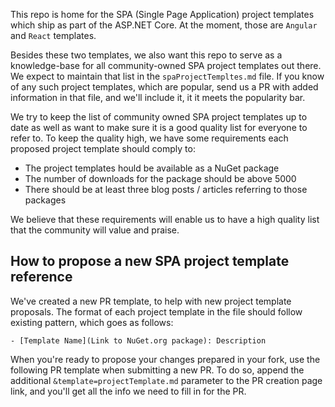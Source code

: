 This repo is home for the SPA (Single Page Application) project templates which ship as part of the ASP.NET Core.
At the moment, those are `Angular` and `React` templates.

Besides these two templates, we also want this repo to serve as a knowledge-base for all community-owned SPA project templates out there.
We expect to maintain that list in the `spaProjectTempltes.md` file. If you know of any such project templates, which are popular, send us a PR with added information in that file, and we'll include it, it it meets the popularity bar.

We try to keep the list of community owned SPA project templates up to date as well as want to make sure it is a good quality list for everyone to refer to.
To keep the quality high, we have some requirements each proposed project template should comply to:
- The project templates hould be available as a NuGet package
- The number of downloads for the package should be above 5000
- There should be at least three blog posts / articles referring to those packages

We believe that these requirements will enable us to have a high quality list that the community will value and praise.

## How to propose a new SPA project template reference

We've created a new PR template, to help with new project template proposals.
The format of each project template in the file should follow existing pattern, which goes as follows:

```
- [Template Name](Link to NuGet.org package): Description
```

When you're ready to propose your changes prepared in your fork, use the following PR template when submitting a new PR. To do so, append the additional `&template=projectTemplate.md` parameter to the PR creation page link, and you'll get all the info we need to fill in for the PR.